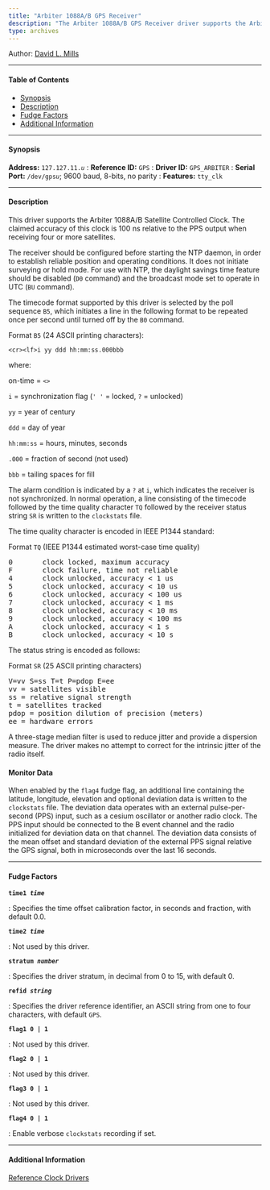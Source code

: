 ```yaml
---
title: "Arbiter 1088A/B GPS Receiver"
description: "The Arbiter 1088A/B GPS Receiver driver supports the Arbiter 1088A/B Satellite Controlled Clock."
type: archives
---
```


Author: [David L. Mills](mailto:mills@udel.edu)

* * *

#### Table of Contents

*   [Synopsis](/documentation/drivers/driver11/#synopsis)
*   [Description](/documentation/drivers/driver11/#description)
*   [Fudge Factors](/documentation/drivers/driver11/#fudge-factors)
*   [Additional Information](/documentation/drivers/driver11/#additional-information)

* * *

#### Synopsis

**Address:** <code>127.127.11._u_</code>
: **Reference ID:** `GPS`
: **Driver ID:** `GPS_ARBITER`
: **Serial Port:** <code>/dev/gps*u*</code>; 9600 baud, 8-bits, no parity
: **Features:** `tty_clk`

* * *

#### Description

This driver supports the Arbiter 1088A/B Satellite Controlled Clock. The claimed accuracy of this clock is 100 ns relative to the PPS output when receiving four or more satellites.

The receiver should be configured before starting the NTP daemon, in order to establish reliable position and operating conditions. It does not initiate surveying or hold mode. For use with NTP, the daylight savings time feature should be disabled (`D0` command) and the broadcast mode set to operate in UTC (`BU` command).

The timecode format supported by this driver is selected by the poll sequence `B5`, which initiates a line in the following format to be repeated once per second until turned off by the `B0` command.

Format `B5` (24 ASCII printing characters):

<code>\<cr>\<lf>i yy ddd hh:mm:ss.000bbb</code>

where:

on-time = <code>\<></code>

`i` = synchronization flag (`' '` = locked, `?` = unlocked)

`yy` = year of century

`ddd` = day of year

`hh:mm:ss` = hours, minutes, seconds

`.000` = fraction of second (not used)

`bbb` = tailing spaces for fill

The alarm condition is indicated by a `?` at `i`, which indicates the receiver is not synchronized. In normal operation, a line consisting of the timecode followed by the time quality character `TQ` followed by the receiver status string `SR` is written to the `clockstats` file.

The time quality character is encoded in IEEE P1344 standard:

Format `TQ` (IEEE P1344 estimated worst-case time quality)

<pre>0       clock locked, maximum accuracy
F       clock failure, time not reliable
4       clock unlocked, accuracy < 1 us
5       clock unlocked, accuracy < 10 us
6       clock unlocked, accuracy < 100 us
7       clock unlocked, accuracy < 1 ms
8       clock unlocked, accuracy < 10 ms
9       clock unlocked, accuracy < 100 ms
A       clock unlocked, accuracy < 1 s
B       clock unlocked, accuracy < 10 s</pre>

The status string is encoded as follows:

Format `SR` (25 ASCII printing characters)

<pre>V=vv S=ss T=t P=pdop E=ee
vv = satellites visible
ss = relative signal strength
t = satellites tracked
pdop = position dilution of precision (meters)
ee = hardware errors</pre>

A three-stage median filter is used to reduce jitter and provide a dispersion measure. The driver makes no attempt to correct for the intrinsic jitter of the radio itself.

#### Monitor Data

When enabled by the `flag4` fudge flag, an additional line containing the latitude, longitude, elevation and optional deviation data is written to the `clockstats` file. The deviation data operates with an external pulse-per-second (PPS) input, such as a cesium oscillator or another radio clock. The PPS input should be connected to the B event channel and the radio initialized for deviation data on that channel. The deviation data consists of the mean offset and standard deviation of the external PPS signal relative the GPS signal, both in microseconds over the last 16 seconds.

* * *

#### Fudge Factors

<code>**time1 _time_**</code>

: Specifies the time offset calibration factor, in seconds and fraction, with default 0.0.

<code>**time2 _time_**</code>

: Not used by this driver.

<code>**stratum _number_**</code>

: Specifies the driver stratum, in decimal from 0 to 15, with default 0.

<code>**refid _string_**</code>

: Specifies the driver reference identifier, an ASCII string from one to four characters, with default `GPS`.

<code>**flag1 0 | 1**</code>

: Not used by this driver.

<code>**flag2 0 | 1**</code>

: Not used by this driver.

<code>**flag3 0 | 1**</code>

: Not used by this driver.

<code>**flag4 0 | 1**</code>

: Enable verbose `clockstats` recording if set.

* * *

#### Additional Information

[Reference Clock Drivers](/documentation/4.2.8-series/refclock/)